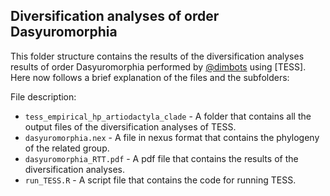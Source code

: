 Diversification analyses of order Dasyuromorphia
--------------

This folder structure contains the results of the diversification analyses results of order Dasyuromorphia
performed by [@dimbots](http://github.com/dimbots) using [TESS].
Here now follows a brief explanation of the files and the subfolders:

File description:

- `tess_empirical_hp_artiodactyla_clade` - A folder that contains all the output files of the diversification analyses of TESS.
- `dasyuromorphia.nex` - A file in nexus format that contains the phylogeny of the related group.
- `dasyuromorphia_RTT.pdf` - A pdf file that contains the results of the diversification analyses.
- `run_TESS.R` - A script file that contains the code for running TESS.
